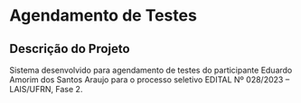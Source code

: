 # Agendamento de Testes

## Descrição do Projeto
Sistema desenvolvido para agendamento de testes do participante Eduardo Amorim dos Santos Araujo para o processo seletivo EDITAL Nº 028/2023 – LAIS/UFRN, Fase 2.
